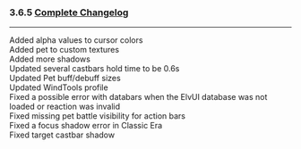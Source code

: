 ### 3.6.5 [Complete Changelog](https://github.com/eltreum0/eltruism/blob/main/Changelog.md)
___
Added alpha values to cursor colors\
Added pet to custom textures\
Added more shadows\
Updated several castbars hold time to be 0.6s\
Updated Pet buff/debuff sizes\
Updated WindTools profile\
Fixed a possible error with databars when the ElvUI database was not loaded or reaction was invalid\
Fixed missing pet battle visibility for action bars\
Fixed a focus shadow error in Classic Era\
Fixed target castbar shadow
